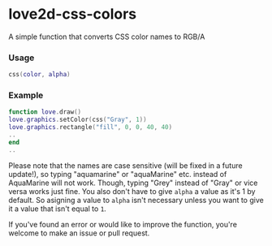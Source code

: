 # love2d-css-colors
 
A simple function that converts CSS color names to RGB/A
<br>
### Usage
```lua
css(color, alpha)
```

### Example
```lua
function love.draw()
love.graphics.setColor(css("Gray", 1))
love.graphics.rectangle("fill", 0, 0, 40, 40)
..
end
..
```

Please note that the names are case sensitive (will be fixed in a future update!), so typing "aquamarine" or "aquaMarine" etc. instead of AquaMarine will not work. Though, typing "Grey" instead of "Gray" or vice versa works just fine. You also don't have to give ``alpha`` a value as it's 1 by default. So asigning a value to ``alpha`` isn't necessary unless you want to give it a value that isn't equal to ``1``.

If you've found an error or would like to improve the function, you're welcome to make an issue or pull request.
